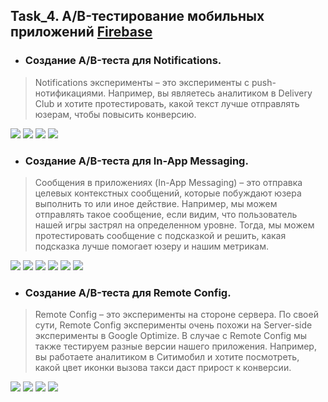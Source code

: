 ## Task_4. A/B-тестирование мобильных приложений [__Firebase__]([text](https://console.firebase.google.com/))

- ### Создание A/B-теста для Notifications.

> Notifications эксперименты – это эксперименты с push-нотификациями. Например, вы являетесь аналитиком в Delivery Club и хотите протестировать, какой текст лучше отправлять юзерам, чтобы повысить конверсию.

![](./images/1.png)
![](./images/2.png)
![](./images/3.png)
![](./images/4.png)

- ### Создание A/B-теста для In-App Messaging.

> Сообщения в приложениях (In-App Messaging) – это отправка целевых контекстных сообщений, которые побуждают юзера выполнить то или иное действие. Например, мы можем отправлять такое сообщение, если видим, что пользователь нашей игры застрял на определенном уровне. Тогда, мы можем протестировать сообщение с подсказкой и решить, какая подсказка лучше помогает юзеру и нашим метрикам. 

![](./images/2.1.png)
![](./images/2.2.png)
![](./images/2.2.1.png)
![](./images/2.3.png)
![](./images/2.4.png)
![](./images/2.5.png)

- ### Создание A/B-теста для Remote Config.

> Remote Config – это эксперименты на стороне сервера. По своей сути, Remote Config эксперименты очень похожи на Server-side эксперименты в Google Optimize. В случае с Remote Config мы также тестируем разные версии нашего приложения. Например, вы работаете аналитиком в Ситимобил и хотите посмотреть, какой цвет иконки вызова такси даст прирост к конверсии. 

![](./images/3.1.png)
![](./images/3.2.png)
![](./images/3.3.png)
![](./images/3.4.png)